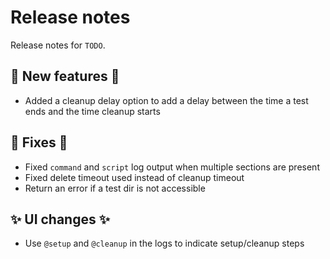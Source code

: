 # Release notes

Release notes for `TODO`.

<!--
## ‼️ Breaking chages ‼️

## ⭐ Examples ⭐

## ⛵ Tutorials ⛵

## 📚 Docs 📚

## 🎸 Misc 🎸
-->

## 💫 New features 💫

- Added a cleanup delay option to add a delay between the time a test ends and the time cleanup starts

## 🔧 Fixes 🔧

- Fixed `command` and `script` log output when multiple sections are present
- Fixed delete timeout used instead of cleanup timeout
- Return an error if a test dir is not accessible

## ✨ UI changes ✨

- Use `@setup` and `@cleanup` in the logs to indicate setup/cleanup steps
